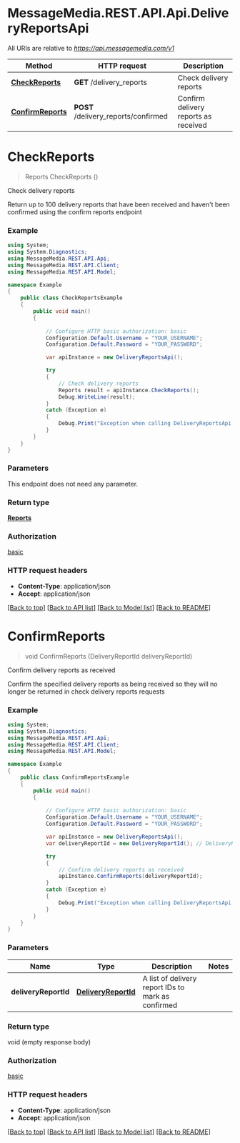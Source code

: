 # MessageMedia.REST.API.Api.DeliveryReportsApi

All URIs are relative to *https://api.messagemedia.com/v1*

Method | HTTP request | Description
------------- | ------------- | -------------
[**CheckReports**](DeliveryReportsApi.md#checkreports) | **GET** /delivery_reports | Check delivery reports
[**ConfirmReports**](DeliveryReportsApi.md#confirmreports) | **POST** /delivery_reports/confirmed | Confirm delivery reports as received


<a name="checkreports"></a>
# **CheckReports**
> Reports CheckReports ()

Check delivery reports

Return up to 100 delivery reports that have been received and haven't been confirmed using the confirm reports endpoint

### Example
```csharp
using System;
using System.Diagnostics;
using MessageMedia.REST.API.Api;
using MessageMedia.REST.API.Client;
using MessageMedia.REST.API.Model;

namespace Example
{
    public class CheckReportsExample
    {
        public void main()
        {
            
            // Configure HTTP basic authorization: basic
            Configuration.Default.Username = "YOUR_USERNAME";
            Configuration.Default.Password = "YOUR_PASSWORD";

            var apiInstance = new DeliveryReportsApi();

            try
            {
                // Check delivery reports
                Reports result = apiInstance.CheckReports();
                Debug.WriteLine(result);
            }
            catch (Exception e)
            {
                Debug.Print("Exception when calling DeliveryReportsApi.CheckReports: " + e.Message );
            }
        }
    }
}
```

### Parameters
This endpoint does not need any parameter.

### Return type

[**Reports**](Reports.md)

### Authorization

[basic](../README.md#basic)

### HTTP request headers

 - **Content-Type**: application/json
 - **Accept**: application/json

[[Back to top]](#) [[Back to API list]](../README.md#documentation-for-api-endpoints) [[Back to Model list]](../README.md#documentation-for-models) [[Back to README]](../README.md)

<a name="confirmreports"></a>
# **ConfirmReports**
> void ConfirmReports (DeliveryReportId deliveryReportId)

Confirm delivery reports as received

Confirm the specified delivery reports as being received so they will no longer be returned in check delivery reports requests

### Example
```csharp
using System;
using System.Diagnostics;
using MessageMedia.REST.API.Api;
using MessageMedia.REST.API.Client;
using MessageMedia.REST.API.Model;

namespace Example
{
    public class ConfirmReportsExample
    {
        public void main()
        {
            
            // Configure HTTP basic authorization: basic
            Configuration.Default.Username = "YOUR_USERNAME";
            Configuration.Default.Password = "YOUR_PASSWORD";

            var apiInstance = new DeliveryReportsApi();
            var deliveryReportId = new DeliveryReportId(); // DeliveryReportId | A list of delivery report IDs to mark as confirmed

            try
            {
                // Confirm delivery reports as received
                apiInstance.ConfirmReports(deliveryReportId);
            }
            catch (Exception e)
            {
                Debug.Print("Exception when calling DeliveryReportsApi.ConfirmReports: " + e.Message );
            }
        }
    }
}
```

### Parameters

Name | Type | Description  | Notes
------------- | ------------- | ------------- | -------------
 **deliveryReportId** | [**DeliveryReportId**](DeliveryReportId.md)| A list of delivery report IDs to mark as confirmed | 

### Return type

void (empty response body)

### Authorization

[basic](../README.md#basic)

### HTTP request headers

 - **Content-Type**: application/json
 - **Accept**: application/json

[[Back to top]](#) [[Back to API list]](../README.md#documentation-for-api-endpoints) [[Back to Model list]](../README.md#documentation-for-models) [[Back to README]](../README.md)

